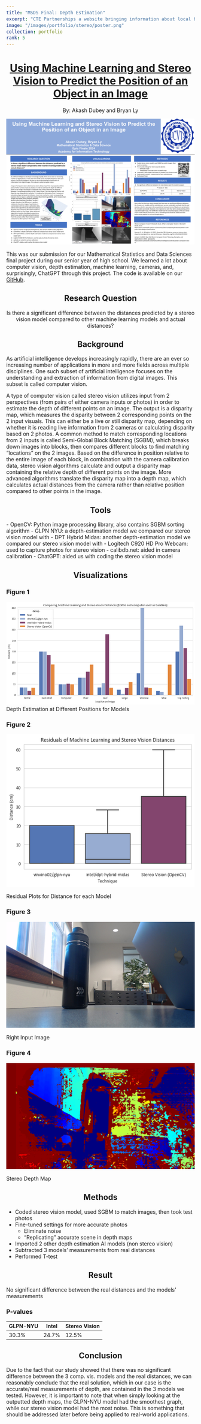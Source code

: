 ```yaml
---
title: "MSDS Final: Depth Estimation"
excerpt: "CTE Partnerships a website bringing information about local businesses together!"
image: "/images/portfolio/stereo/poster.png"
collection: portfolio
rank: 5
---
```


<h1 align="center"><a href="https://github.com/AkeBoss-tech/3d-stereo-camera/">Using Machine Learning and Stereo Vision to Predict the Position of an Object in an Image</a></h1>

<p align="center">By: Akash Dubey and Bryan Ly</p> 

![Depth Estimation](/images/portfolio/stereo/poster.png)


This was our submission for our Mathematical Statistics and Data Sciences final project during our senior year of high school. We learned a lot about computer vision, depth estimation, machine learning, cameras, and, surprisingly, ChatGPT through this project. The code is available on our [GitHub](https://github.com/AkeBoss-tech/3d-stereo-camera/).

<h2 align="center">Research Question</h2>
<p align='center'>Is there a significant difference between the distances predicted by a stereo vision model compared to other machine learning models and actual distances?</p>

<h2 align="center">Background</h2>

As artificial intelligence develops increasingly rapidly, there are an ever so increasing number of applications in more and more fields across multiple disciplines. One such subset of artificial intelligence focuses on the understanding and extraction of information from digital images. This subset is called computer vision. 

A type of computer vision called stereo vision utilizes input from 2 perspectives (from pairs of either camera inputs or photos) in order to estimate the depth of different points on an image. The output is a disparity map, which measures the disparity between 2 corresponding points on the 2 input visuals. This can either be a live or still disparity map, depending on whether it is reading live information from 2 cameras or calculating disparity based on 2 photos. A common method to match corresponding locations from 2 inputs is called Semi-Global Block Matching (SGBM), which breaks down images into blocks, then compares different blocks to find matching “locations” on the 2 images. Based on the difference in position relative to the entire image of each block, in combination with the camera calibration data, stereo vision algorithms calculate and output a disparity map containing the relative depth of different points on the image. More advanced algorithms translate the disparity map into a depth map, which calculates actual distances from the camera rather than relative position compared to other points in the image. 

<h2 align="center">Tools</h2>
- OpenCV: Python image processing library, also contains SGBM sorting algorithm
- GLPN NYU: a depth-estimation model we compared our stereo vision model with
- DPT Hybrid Midas: another depth-estimation model we compared our stereo vision model with
- Logitech C920 HD Pro Webcam: used to capture photos for stereo vision
- calibdb.net: aided in camera calibration
- ChatGPT: aided us with coding the stereo vision model

<h2 align="center">Visualizations</h2>

### Figure 1
![Figure 1](/images/portfolio/stereo/results.png)
Depth Estimation at Different Positions for Models

### Figure 2
![Figure 2](/images/portfolio/stereo/boxplot.png)

Residual Plots for Distance for each Model

### Figure 3
![Figure 3](/images/portfolio/stereo/right_image.jpg)

Right Input Image

### Figure 4
![Figure 4](/images/portfolio/stereo/stereo_disparity_map.png)

Stereo Depth Map

<h2 align="center">Methods</h2>

- Coded stereo vision model, used SGBM to match images, then took test photos
- Fine-tuned settings for more accurate photos
    - Eliminate noise
    - “Replicating” accurate scene in depth maps
- Imported 2 other depth estimation AI models (non stereo vision)
- Subtracted 3 models’ measurements from real distances
- Performed T-test

<h2 align="center">Result</h2>
No significant difference between the real distances and the models’ measurements

### P-values

| GLPN-NYU | Intel | Stereo Vision |
|----------|-------|---------------|
|  30.3% | 24.7% | 12.5% | 

<h2 align="center">Conclusion</h2>
Due to the fact that our study showed that there was no significant difference between the 3 comp. vis. models and the real distances, we can reasonably conclude that the real solution, which in our case is the accurate/real measurements of depth, are contained in the 3 models we tested. However, it is important to note that when simply looking at the outputted depth maps, the GLPN-NYU model had the smoothest graph, while our stereo vision model had the most noise. This is something that should be addressed later before being applied to real-world applications. 
